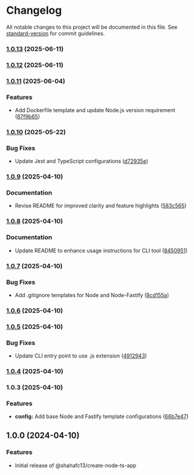 # Changelog

All notable changes to this project will be documented in this file. See [standard-version](https://github.com/conventional-changelog/standard-version) for commit guidelines.

### [1.0.13](https://github.com/shahafc13/create-node-ts-app/compare/v1.0.12...v1.0.13) (2025-06-11)

### [1.0.12](https://github.com/shahafc13/create-node-ts-app/compare/v1.0.11...v1.0.12) (2025-06-11)

### [1.0.11](https://github.com/shahafc13/create-node-ts-app/compare/v1.0.10...v1.0.11) (2025-06-04)


### Features

* Add Dockerfile template and update Node.js version requirement ([87f9b65](https://github.com/shahafc13/create-node-ts-app/commit/87f9b65c8e29b69609bc88701bc2cff91650a417))

### [1.0.10](https://github.com/shahafc13/create-node-ts-app/compare/v1.0.9...v1.0.10) (2025-05-22)


### Bug Fixes

* Update Jest and TypeScript configurations ([d72935e](https://github.com/shahafc13/create-node-ts-app/commit/d72935e2a5e188cb1a136c5901271108d5aaa6d3))

### [1.0.9](https://github.com/shahafc13/create-node-ts-app/compare/v1.0.8...v1.0.9) (2025-04-10)


### Documentation

* Revise README for improved clarity and feature highlights ([583c565](https://github.com/shahafc13/create-node-ts-app/commit/583c565d3a674161a11c66e50949ac6579128d3a))

### [1.0.8](https://github.com/shahafc13/create-node-ts-app/compare/v1.0.7...v1.0.8) (2025-04-10)


### Documentation

* Update README to enhance usage instructions for CLI tool ([8450951](https://github.com/shahafc13/create-node-ts-app/commit/84509516623289333dbfb6b364291135b13634c1))

### [1.0.7](https://github.com/shahafc13/create-node-ts-app/compare/v1.0.6...v1.0.7) (2025-04-10)


### Bug Fixes

* Add .gitignore templates for Node and Node-Fastify ([8cd155a](https://github.com/shahafc13/create-node-ts-app/commit/8cd155ad24e28a30532efa7f4262a521ba863cf9))

### [1.0.6](https://github.com/shahafc13/create-node-ts-app/compare/v1.0.5...v1.0.6) (2025-04-10)

### [1.0.5](https://github.com/shahafc13/create-node-ts-app/compare/v1.0.4...v1.0.5) (2025-04-10)


### Bug Fixes

* Update CLI entry point to use .js extension ([4912943](https://github.com/shahafc13/create-node-ts-app/commit/4912943a0aea13ab9a39533bbbfa1f0014a8c7d2))

### [1.0.4](https://github.com/shahafc13/create-node-ts-app/compare/v1.0.3...v1.0.4) (2025-04-10)

### 1.0.3 (2025-04-10)


### Features

* **config:** Add base Node and Fastify template configurations ([66b7e47](https://github.com/shahafc13/create-node-ts-app/commit/66b7e47cc511bd0a869e6708589c42c11ff321e1))

## 1.0.0 (2024-04-10)

### Features

- Initial release of @shahafc13/create-node-ts-app
